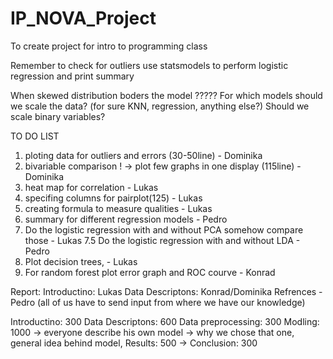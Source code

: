 # IP_NOVA_Project
To create project for intro to programming class

Remember to check for outliers
use statsmodels to perform logistic regression and print summary

When skewed distribution boders the model ?????
For which models should we scale the data? (for sure KNN, regression, anything else?)
Should we scale binary variables?

TO DO LIST
1. ploting data for outliers and errors (30-50line) - Dominika
2. bivariable comparison ! -> plot few graphs in one display (115line) - Dominika 
3. heat map for correlation - Lukas
4. specifing columns for pairplot(125) - Lukas
5. creating formula to measure qualities - Lukas
6. summary for different regression models - Pedro
7. Do the logistic regression with and without PCA  somehow compare those - Lukas
7.5 Do the logistic regression with and without LDA - Pedro
8. Plot decision trees, - Lukas
9. For random forest plot error graph and ROC courve - Konrad


Report:
Introductino: Lukas
Data Descriptons: Konrad/Dominika
Refrences - Pedro (all of us have to send input from where we have our knowledge)


Introductino: 300
Data Descriptons: 600
Data preprocessing: 300
Modling: 1000  -> everyone describe his own model -> why we chose that one, general idea behind model, 
Results: 500 ->
Conclusion: 300
